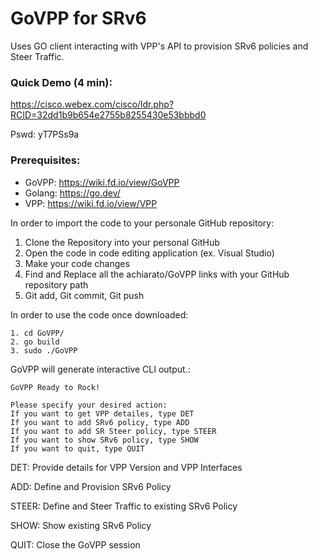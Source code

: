 # GoVPP for SRv6

Uses GO client interacting with VPP's API to provision SRv6 policies and Steer Traffic.

### Quick Demo (4 min):

https://cisco.webex.com/cisco/ldr.php?RCID=32dd1b9b654e2755b8255430e53bbbd0

Pswd: yT7PSs9a

### Prerequisites:
- GoVPP: https://wiki.fd.io/view/GoVPP
- Golang: https://go.dev/
- VPP: https://wiki.fd.io/view/VPP

In order to import the code to your personale GitHub repository:
1. Clone the Repository into your personal GitHub
2. Open the code in code editing application (ex. Visual Studio)
3. Make your code changes
4. Find and Replace all the achiarato/GoVPP links with your GitHub repository path
5. Git add, Git commit, Git push

In order to use the code once downloaded:
```
1. cd GoVPP/
2. go build
3. sudo ./GoVPP 
```

GoVPP will generate interactive CLI output.:
```
GoVPP Ready to Rock!

Please specify your desired action:
If you want to get VPP detailes, type DET
If you want to add SRv6 policy, type ADD
If you want to add SR Steer policy, type STEER
If you want to show SRv6 policy, type SHOW
If you want to quit, type QUIT
```

DET: Provide details for VPP Version and VPP Interfaces

ADD: Define and Provision SRv6 Policy

STEER: Define and Steer Traffic to existing SRv6 Policy

SHOW: Show existing SRv6 Policy

QUIT: Close the GoVPP session
